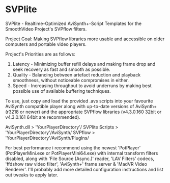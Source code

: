 # SVPlite
SVPlite - Realtime-Optimized AviSynth+-Script Templates for the SmoothVideo Project's SVPflow filters.

Project Goal: Making SVPflow libraries more usable and accessible on older computers and portable video players.

Project's Priorities are as follows:
1. Latency - Minimizing buffer refill delays and making frame drop and seek recovery as fast and smooth as possible.
2. Quality - Balancing between artefact reduction and playback smoothness, without noticeable compromises in either.
3. Speed   - Increasing throughput to avoid underruns by making best possible use of available buffering techniques.

To use, just copy and load the provided .avs scripts into your favourite AviSynth compatible player along with up-to-date versions of AviSynth+ (r3218 or newer) and the appropriate SVPflow libraries (v4.3.0.160 32bit or v4.3.0.161 64bit are recommended).

AviSynth.dll > 'YourPlayerDirectory'/
SVPlite Scripts > 'YourPlayerDirectory'/AviSynth/
SVPflow > 'YourPlayerDirectory'/AviSynth/PlugIns/

For best performance i recommend using the newest 'PotPlayer' (PotPlayerMini.exe or PotPlayerMini64.exe) with internal transform filters disabled, along with 'File Source (Async.)' reader, 'LAV Filters' codecs, 'ffdshow raw video filter', 'AviSynth+' frame server & 'MadVR Video Renderer'. I'll probably add more detailed configuration instructions and list out tweaks to apply later.
